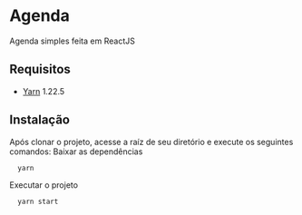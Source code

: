 # Agenda
Agenda simples feita em ReactJS

## Requisitos
- [Yarn](https://yarnpkg.com/getting-started/install) 1.22.5

## Instalação
Após clonar o projeto, acesse a raíz de seu diretório e execute os seguintes comandos:
Baixar as dependências
```sh
  yarn
 ```
Executar o projeto
```sh
  yarn start
```
